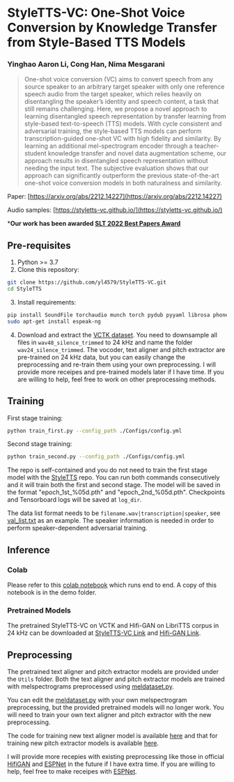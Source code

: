# StyleTTS-VC: One-Shot Voice Conversion by Knowledge Transfer from Style-Based TTS Models

### Yinghao Aaron Li, Cong Han, Nima Mesgarani

> One-shot voice conversion (VC) aims to convert speech from any source speaker to an arbitrary target speaker with only one reference speech audio from the target speaker, which relies heavily on disentangling the speaker’s identity and speech content, a task that still remains challenging. Here, we propose a novel approach to learning disentangled speech representation by transfer learning from style-based text-to-speech (TTS) models. With cycle consistent and adversarial training, the style-based TTS models can perform transcription-guided one-shot VC with high fidelity and similarity. By learning an additional mel-spectrogram encoder through a teacher-student knowledge transfer and novel data augmentation scheme, our approach results in disentangled speech representation without needing the input text. The subjective evaluation shows that our approach can significantly outperform the previous state-of-the-art one-shot voice conversion models in both naturalness and similarity.

Paper: [https://arxiv.org/abs/2212.14227](https://arxiv.org/abs/2212.14227)

Audio samples: [https://styletts-vc.github.io/](https://styletts-vc.github.io/)

***Our work has been awarded [SLT 2022 Best Papers Award](https://slt2022.org/best-papers.php)**

## Pre-requisites
1. Python >= 3.7
2. Clone this repository:
```bash
git clone https://github.com/yl4579/StyleTTS-VC.git
cd StyleTTS
```
3. Install requirements: 
```bash
pip install SoundFile torchaudio munch torch pydub pyyaml librosa phonemizer attrdict git+https://github.com/resemble-ai/monotonic_align.git
sudo apt-get install espeak-ng
```
4. Download and extract the [VCTK dataset](https://datashare.ed.ac.uk/handle/10283/3443). You need to downsample all files in `wav48_silence_trimmed` to 24 kHz and name the folder `wav24_silence_trimmed`. The vocoder, text aligner and pitch extractor are pre-trained on 24 kHz data, but you can easily change the preprocessing and re-train them using your own preprocessing. I will provide more receipes and pre-trained models later if I have time. If you are willing to help, feel free to work on other preprocessing methods. 

## Training
First stage training:
```bash
python train_first.py --config_path ./Configs/config.yml
```
Second stage training:
```bash
python train_second.py --config_path ./Configs/config.yml
```
The repo is self-contained and you do not need to train the first stage model with the [StyleTTS](https://github.com/yl4579/StyleTTS) repo. You can run both commands consecutively and it will train both the first and second stage. The model will be saved in the format "epoch_1st_%05d.pth" and "epoch_2nd_%05d.pth". Checkpoints and Tensorboard logs will be saved at `log_dir`. 

The data list format needs to be `filename.wav|transcription|speaker`, see [val_list.txt](https://github.com/yl4579/StyleTTS-VC/blob/main/Data/val_list.txt) as an example. The speaker information is needed in order to perform speaker-dependent adversarial training. 

## Inference

### Colab

Please refer to this [colab notebook](https://colab.research.google.com/drive/1Y7WxQVfQkl0pPSxSXiN0MJsJwKARg6y-?usp=sharing) which runs end to end. A copy of this notebook is in the demo folder.

### Pretrained Models

The pretrained StyleTTS-VC on VCTK and Hifi-GAN on LibriTTS corpus in 24 kHz can be downloaded at [StyleTTS-VC Link](https://drive.google.com/file/d/1bJbj3alOSu51riHUQl4G1GOjlzulyg6M/view?usp=sharing) and [Hifi-GAN Link](https://drive.google.com/file/d/1RDxYknrzncGzusYeVeDo38ErNdczzbik/view?usp=sharing). 

## Preprocessing

The pretrained text aligner and pitch extractor models are provided under the `Utils` folder. Both the text aligner and pitch extractor models are trained with melspectrograms preprocessed using [meldataset.py](https://github.com/yl4579/StyleTTS-VC/blob/main/meldataset.py). 

You can edit the [meldataset.py](https://github.com/yl4579/StyleTTS-VC/blob/main/meldataset.py) with your own melspectrogram preprocessing, but the provided pretrained models will no longer work. You will need to train your own text aligner and pitch extractor with the new preprocessing. 

The code for training new text aligner model is available [here](https://github.com/yl4579/AuxiliaryASR) and that for training new pitch extractor models is available [here](https://github.com/yl4579/PitchExtractor).

I will provide more recepies with existing preprocessing like those in official [HifiGAN](https://github.com/jik876/hifi-gan) and [ESPNet](https://github.com/espnet/espnet) in the future if I have extra time. If you are willing to help, feel free to make receipes with [ESPNet](https://github.com/espnet/espnet). 
